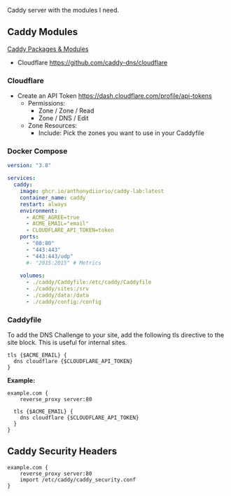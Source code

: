 Caddy server with the modules I need.

## Caddy Modules

[Caddy Packages & Modules](https://caddyserver.com/download)

- Cloudflare https://github.com/caddy-dns/cloudflare

### Cloudflare

- Create an API Token https://dash.cloudflare.com/profile/api-tokens
  - Permissions:
    - Zone / Zone / Read
    - Zone / DNS / Edit
  - Zone Resources:
    - Include: Pick the zones you want to use in your Caddyfile

### Docker Compose

```yaml
version: "3.8"

services:
  caddy:
    image: ghcr.io/anthonydiiorio/caddy-lab:latest
    container_name: caddy
    restart: always
    environment:
      - ACME_AGREE=true
      - ACME_EMAIL="email"
      - CLOUDFLARE_API_TOKEN=token
    ports:
      - "80:80"
      - "443:443"
      - "443:443/udp"
      #- "2015:2015" # Metrics
    
    volumes:
      - ./caddy/Caddyfile:/etc/caddy/Caddyfile
      - ./caddy/sites:/srv
      - ./caddy/data:/data
      - ./caddy/config:/config
```

### Caddyfile

To add the DNS Challenge to your site, add the following tls directive to the site block. This is useful for internal sites.

```
tls {$ACME_EMAIL} {
  dns cloudflare {$CLOUDFLARE_API_TOKEN}
}
```

**Example:**
```
example.com {
	reverse_proxy server:80
	
  tls {$ACME_EMAIL} {
    dns cloudflare {$CLOUDFLARE_API_TOKEN}
  }
}
```

## Caddy Security Headers

```
example.com {
	reverse_proxy server:80
	import /etc/caddy/caddy_security.conf
}
```